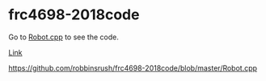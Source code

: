 # frc4698-2018code

Go to [Robot.cpp](https://github.com/robbinsrush/frc4698-2018code/blob/master/Robot.cpp) to see the code.

[Link](https://github.com/robbinsrush/frc4698-2018code/blob/master/Robot.cpp)

https://github.com/robbinsrush/frc4698-2018code/blob/master/Robot.cpp
